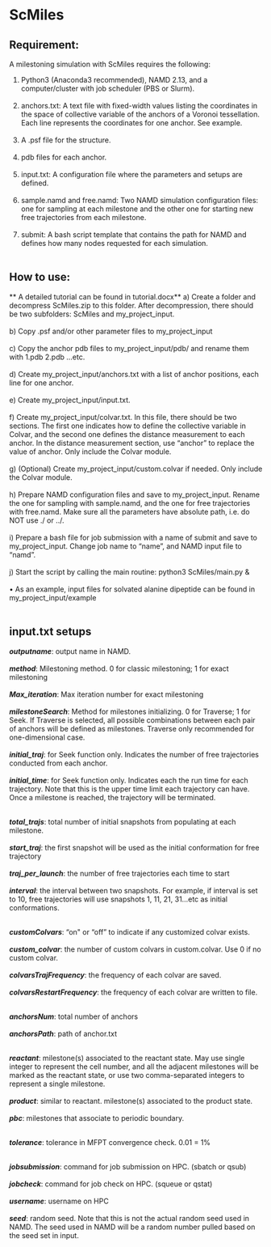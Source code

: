 # ScMiles
## Requirement: 
A milestoning simulation with ScMiles requires the following: 
1.  Python3 (Anaconda3 recommended), NAMD 2.13, and a computer/cluster with job scheduler (PBS or Slurm).</br></br>
2.	anchors.txt: A text file with fixed-width values listing the coordinates in the space of collective variable of the anchors of a Voronoi tessellation. Each line represents the coordinates for one anchor. See example.</br></br>
3.	A .psf file for the structure.</br></br>
4.	pdb files for each anchor.</br></br>
5.	input.txt: A configuration file where the parameters and setups are defined.</br></br>
6.	sample.namd and free.namd: Two NAMD simulation configuration files: one for sampling at each milestone and the other one for starting new free trajectories from each milestone.</br></br>
7.	submit: A bash script template that contains the path for NAMD and defines how many nodes requested for each simulation.</br></br>

## How to use:</br>
** A detailed tutorial can be found in tutorial.docx**
a)	Create a folder and decompress ScMiles.zip to this folder. After decompression, there should be two subfolders: ScMiles and my_project_input.</br></br>
b)	Copy .psf and/or other parameter files to my_project_input </br></br>
c)	Copy the anchor pdb files to my_project_input/pdb/ and rename them with 1.pdb 2.pdb …etc. </br></br>
d)	Create my_project_input/anchors.txt with a list of anchor positions, each line for one anchor.</br></br>
e)	Create my_project_input/input.txt.</br></br>
f)	Create my_project_input/colvar.txt. In this file, there should be two sections. The first one indicates how to define the collective variable in Colvar, and the second one defines the distance measurement to each anchor. In the distance measurement section, use “anchor” to replace the value of anchor. Only include the Colvar module. </br></br>
g)	(Optional) Create my_project_input/custom.colvar if needed. Only include the Colvar module. </br></br>
h)	Prepare NAMD configuration files and save to my_project_input. Rename the one for sampling with sample.namd, and the one for free trajectories with free.namd. Make sure all the parameters have absolute path, i.e. do NOT use ./ or ../. </br></br>
i)	Prepare a bash file for job submission with a name of submit and save to my_project_input. Change job name to “name”, and NAMD input file to “namd”.</br></br>
j)	Start the script by calling the main routine: python3 ScMiles/main.py &</br></br>
•	As an example, input files for solvated alanine dipeptide can be found in my_project_input/example</br></br>

## input.txt setups</br>
<b><i>outputname</i></b>: output name in NAMD. </br></br>
<b><i>method</i></b>: Milestoning method. 0 for classic milestoning; 1 for exact milestoning </br></br>
<b><i>Max_iteration</i></b>: Max iteration number for exact milestoning </br></br>
<b><i>milestoneSearch</i></b>: Method for milestones initializing. 0 for Traverse; 1 for Seek. If Traverse is selected, all possible combinations between each pair of anchors will be defined as milestones. Traverse only recommended for one-dimensional case.</br></br>
<b><i>initial_traj</i></b>: for Seek function only. Indicates the number of free trajectories conducted from each anchor.</br></br>
<b><i>initial_time</i></b>: for Seek function only. Indicates each the run time for each trajectory. Note that this is the upper time limit each trajectory can have. Once a milestone is reached, the trajectory will be terminated. </br></br>

<b><i>total_trajs</i></b>: total number of initial snapshots from populating at each milestone. </br></br>
<b><i>start_traj</i></b>: the first snapshot will be used as the initial conformation for free trajectory</br></br>
<b><i>traj_per_launch</i></b>: the number of free trajectories each time to start</br></br>
<b><i>interval</i></b>: the interval between two snapshots. For example, if interval is set to 10, free trajectories will use snapshots 1, 11, 21, 31…etc as initial conformations.</br></br>

<b><i>customColvars</i></b>: “on" or “off” to indicate if any customized colvar exists. </br></br>
<b><i>custom_colvar</i></b>: the number of custom colvars in custom.colvar. Use 0 if no custom colvar.</br></br>
<b><i>colvarsTrajFrequency</i></b>: the frequency of each colvar are saved.</br></br>
<b><i>colvarsRestartFrequency</i></b>: the frequency of each colvar are written to file.</br></br>

<b><i>anchorsNum</i></b>: total number of anchors</br></br>
<b><i>anchorsPath</i></b>: path of anchor.txt</br></br>

<b><i>reactant</i></b>: milestone(s) associated to the reactant state. May use single integer to represent the cell number, and all the adjacent milestones will be marked as the reactant state, or use two comma-separated integers to represent a single milestone.</br></br>
<b><i>product</i></b>: similar to reactant. milestone(s) associated to the product state.</br></br>
<b><i>pbc</i></b>: milestones that associate to periodic boundary.</br></br>

<b><i>tolerance</i></b>: tolerance in MFPT convergence check. 0.01 = 1%</br></br>

<b><i>jobsubmission</i></b>: command for job submission on HPC. (sbatch or qsub)</br></br>
<b><i>jobcheck</i></b>: command for job check on HPC. (squeue or qstat)</br></br>
<b><i>username</i></b>: username on HPC</br></br>
<b><i>seed</i></b>: random seed. Note that this is not the actual random seed used in NAMD. The seed used in NAMD will be a random number pulled based on the seed set in input.</br></br>
